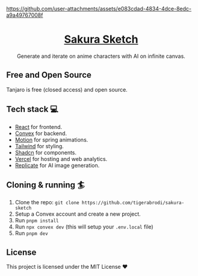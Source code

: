 https://github.com/user-attachments/assets/e083cdad-4834-4dce-8edc-a9a49767008f

<div align="center">
<h1 align="center">
  <a href="https://sakurasketch.com/">Sakura Sketch</a>
</h1>
  <p>
    Generate and iterate on anime characters with AI on infinite canvas.
  </p>
</div>

## Free and Open Source

Tanjaro is free (closed access) and open source.

## Tech stack 💻

- [React](https://react.dev/) for frontend.
- [Convex](https://www.convex.dev/) for backend.
- [Motion](https://motion.dev/) for spring animations.
- [Tailwind](https://tailwindcss.com/) for styling.
- [Shadcn](https://ui.shadcn.com/) for components.
- [Vercel](https://vercel.com/) for hosting and web analytics.
- [Replicate](https://replicate.com/) for AI image generation.

## Cloning & running 🏄

1. Clone the repo: `git clone https://github.com/tigerabrodi/sakura-sketch`
2. Setup a Convex account and create a new project.
3. Run `pnpm install`
4. Run `npx convex dev` (this will setup your `.env.local` file)
5. Run `pnpm dev`

## License

This project is licensed under the MIT License ❤️
